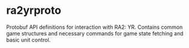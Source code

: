 # ra2yrproto

Protobuf API definitions for interaction with RA2: YR. Contains common game structures and necessary commands for game state fetching and basic unit control.

